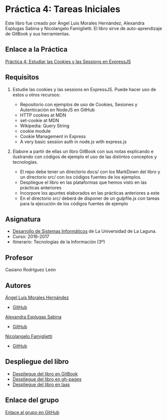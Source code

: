 # Práctica 4: Tareas Iniciales

Este libro fue creado por Ángel Luis Morales Hernández, Alexandra Esplugas Sabina y Nicolangelo Famiglietti.
El libro sirve de auto-aprendizaje de GitBook y sus herramientas.

## Enlace a la Práctica
[Práctica 4: Estudiar las Cookies y las Sessions en ExpressJS](https://casianorodriguezleon.gitbooks.io/ull-esit-1617/content/practicas/practicalearningcookies.html)

## Requisitos
1. Estudie las cookies y las sessions en ExpressJS. Puede hacer uso de estos u otros recursos:

    * Repositorio con ejemplos de uso de Cookies, Sesiones y Autenticación en NodeJS en GitHub
    * HTTP cookies at MDN
    * set-cookie at MDN
    * Wikipedia: Query String
    * cookie module
    * Cookie Management in Express
    * A very basic session auth in node.js with express.js

2. Elabore a partir de ellas un libro GitBook con sus notas explicando e ilustrando con códigos de ejemplo el uso de las distintos conceptos y tecnologías.

    * El repo debe tener un directorio docs/ con los MarkDown del libro y un directorio src/ con los códigos fuentes de los ejemplos.
    * Despliegue el libro en las plataformas que hemos visto en las prácticas anteriores
    * Incorpore los apuntes elaborados en las prácticas anteriores a este
    * En el directorio src/ deberá de disponer de un gulpfile.js con tareas para la ejecución de los códigos fuentes de ejemplo


 
## Asignatura
* [Desarrollo de Sistemas Informáticos](https://campusvirtual.ull.es/1617/course/view.php?id=1136) de La Universidad de La Laguna.
* Curso: 2016-2017
* Itinerario: Tecnologías de la Información \(3º\)

## Profesor
Casiano Rodríguez León

## Autores
[Ángel Luis Morales Hernández](https://alu0100888157.github.io)
* [GitHub](https://github.com/alu0100888157)

[Alexandra Esplugas Sabina](https://alu0100762006.github.io)
* [GitHub](https://github.com/alu0100762006)

[Nicolangelo Famiglietti](https://alu0100912005.github.io)
* [GitHub](https://github.com/alu0100912005)

## Despliegue del libro
* [Despliegue del libro en GitBook](https://alexandra_esplugas.gitbooks.io/practica-4-cookies/content/)
* [Despliegue del libro en gh-pages]()
* [Despliegue del libro en Iaas]()

## Enlace del grupo
[Enlace al grupo en GitHub](https://github.com/ULL-ESIT-DSI-1617/estudiar-cookies-y-sessions-en-expressjs-angel-alexandra-nicolangelo-p4-35l2)



